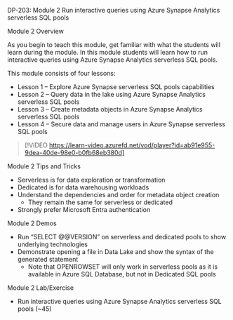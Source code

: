 

DP-203: Module 2 Run interactive queries using Azure Synapse Analytics serverless SQL pools 

Module 2 Overview 

As you begin to teach this module, get familiar with what the students will learn during the module. In this module students will learn how to run interactive queries using Azure Synapse Analytics serverless SQL pools. 

This module consists of four lessons: 

- Lesson 1 – Explore Azure Synapse serverless SQL pools capabilities 
- Lesson 2 – Query data in the lake using Azure Synapse Analytics serverless SQL pools 
- Lesson 3 – Create metadata objects in Azure Synapse Analytics serverless SQL pools 
- Lesson 4 – Secure data and manage users in Azure Synapse serverless SQL pools 

> [!VIDEO https://learn-video.azurefd.net/vod/player?id=ab91e955-9dea-40de-98e0-b0fb68eb380d] 

Module 2 Tips and Tricks 

- Serverless is for data exploration or transformation 
- Dedicated is for data warehousing workloads 
- Understand the dependencies and order for metadata object creation  
	- They remain the same for serverless or dedicated 
- Strongly prefer Microsoft Entra authentication 

Module 2 Demos 

- Run “SELECT @@VERSION” on serverless and dedicated pools to show underlying technologies 
- Demonstrate opening a file in Data Lake and show the syntax of the generated statement  
	- Note that OPENROWSET will only work in serverless pools as it is available in Azure SQL Database, but not in Dedicated SQL pools 

Module 2 Lab/Exercise 

- Run interactive queries using Azure Synapse Analytics serverless SQL pools (~45) 
